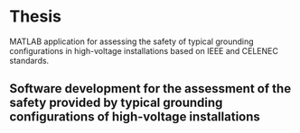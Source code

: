 # Thesis
MATLAB application for assessing the safety of typical grounding configurations in high-voltage installations based on IEEE and CELENEC standards.

## Software development for the assessment of the safety provided by typical grounding configurations of high-voltage installations
